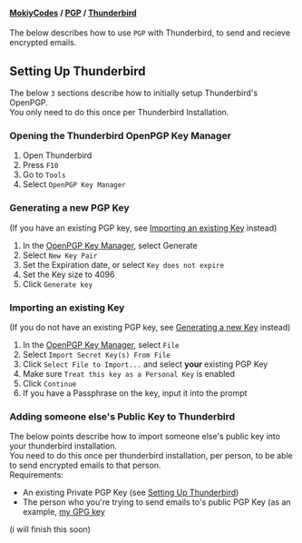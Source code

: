 #### [MokiyCodes](https://mokiycodes.github.io/MokiyCodes) / [PGP](https://mokiycodes.github.io/MokiyCodes/PGP/) / [Thunderbird](https://mokiycodes.github.io/MokiyCodes/PGP/Thunderbird)
The below describes how to use `PGP` with Thunderbird, to send and recieve encrypted emails.
## Setting Up Thunderbird
The below `3` sections describe how to initially setup Thunderbird's OpenPGP.<br/>
You only need to do this once per Thunderbird Installation.
### Opening the Thunderbird OpenPGP Key Manager
1. Open Thunderbird
2. Press `F10`
3. Go to `Tools`
4. Select `OpenPGP Key Manager`

### Generating a new PGP Key 
(If you have an existing PGP key, see [Importing an existing Key](#importing-an-existing-key) instead)<br/>
1. In the [OpenPGP Key Manager](#opening-the-thunderbird-openpgp-key-manager), select Generate
2. Select `New Key Pair`
3. Set the Expiration date, or select `Key does not expire`
4. Set the Key size to 4096
5. Click `Generate key`

### Importing an existing Key
(If you do not have an existing PGP key, see [Generating a new Key](#generating-a-new-key) instead)
1. In the [OpenPGP Key Manager](#opening-the-thunderbird-openpgp-key-manager), select `File`
2. Select `Import Secret Key(s) From File`
3. Click `Select File to Import...` and select __your__ existing PGP Key
4. Make sure `Treat this key as a Personal Key` is enabled
5. Click `Continue`
6. If you have a Passphrase on the key, input it into the prompt
### Adding someone else's Public Key to Thunderbird
The below points describe how to import someone else's public key into your thunderbird installation.<br/>
You need to do this once per thunderbird installation, per person, to be able to send encrypted emails to that person.<br/>
Requirements:
- An existing Private PGP Key (see [Setting Up Thunderbird](#setting-up-thunderbird))
- The person who you're trying to send emails to's public PGP Key (as an example, [my GPG key](https://raw.githubusercontent.com/MokiyCodes/MokiyCodes/main/Key)

(i will finish this soon)
